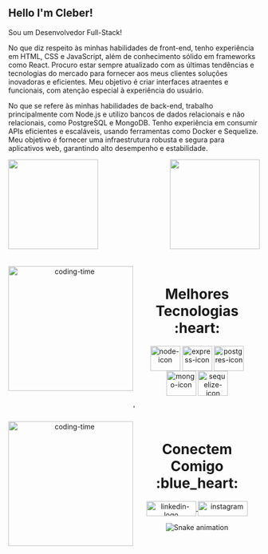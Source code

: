 ## Hello I'm Cleber!

Sou um  Desenvolvedor Full-Stack!

No que diz respeito às minhas habilidades de front-end, tenho experiência em HTML, CSS e JavaScript, além de conhecimento sólido em frameworks como React. Procuro estar sempre atualizado com as últimas tendências e tecnologias do mercado para fornecer aos meus clientes soluções inovadoras e eficientes. Meu objetivo é criar interfaces atraentes e funcionais, com atenção especial à experiência do usuário.

No que se refere às minhas habilidades de back-end, trabalho principalmente com Node.js e utilizo bancos de dados relacionais e não relacionais, como PostgreSQL e MongoDB. Tenho experiência em consumir APIs eficientes e escaláveis, usando ferramentas como Docker e Sequelize. Meu objetivo é fornecer uma infraestrutura robusta e segura para aplicativos web, garantindo alto desempenho e estabilidade.

<div>
  <img  height="180em" src="https://github-readme-stats.vercel.app/api?username=kreby4555&show_icons=true&theme=dark" >
   <img align="right" height="180em" src="https://github-readme-stats.vercel.app/api/top-langs/?username=kreby4555&layout=compact&langs_count=16&theme=great-gatsby"/>
  </div>
<br>


<div  align="center"> 
  <div><br>
    <img align="left" height="250" alt="coding-time" src="code.gif">
    <h1 align="center">Melhores Tecnologias :heart:</h1>
    <img align="center" height="50" width="60" alt="node-icon" src="https://img.shields.io/badge/Node.js-43853D?style=for-the-badge&logo=node.js&logoColor=white">
    <img align="center" height="50" width="60" alt="express-icon" src="https://img.shields.io/badge/Express.js-404D59?style=for-the-badge">
    <img align="center" height="50" width="60" alt="postgres-icon" src="https://img.shields.io/badge/PostgreSQL-316192?style=for-the-badge&logo=postgresql&logoColor=white">
    <img align="center" height="50" width="60" alt="mongo-icon" src="https://img.shields.io/badge/MongoDB-4EA94B?style=for-the-badge&logo=mongodb&logoColor=white">
    <img align="center" height="50" width="60" alt="sequelize-icon" src="https://img.shields.io/badge/Sequelize-52B0E7?style=for-the-badge&logo=Sequelize&logoColor=white">
   </div>
   <br>'
   <br>


  <div  align="center"> 
  <div style="display: inline_block"><br>
    <img align="left" height="250" alt="coding-time" src="code.gif">
    <h1 align="center">Conectem Comigo :blue_heart:</h1>
    <a href="https://www.linkedin.com/in/cleberalvesnunes/">
      <img align="center" height="30" width="100" alt="linkedin-logo" src="https://img.shields.io/badge/LinkedIn-0077B5?style=for-the-badge&logo=linkedin&logoColor=white">
    </a>
    <a href="https://www.instagram.com/acodador/">
      <img align="center" height="30" margin-left="30" width="100" alt="instagram" src="https://img.shields.io/badge/Instagram-E4405F?style=for-the-badge&logo=instagram&logoColor=white">
    </a>
    
   </div>




   ![Snake animation](https://github.com/LuigiGF/LuigiGF/blob/output/github-contribution-grid-snake.svg)
